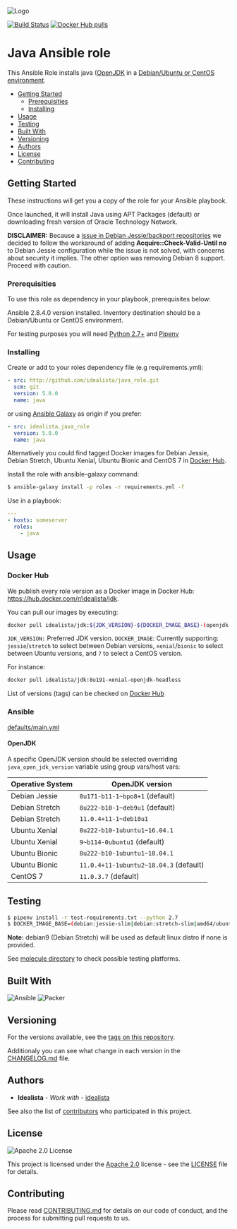 ![Logo](https://raw.githubusercontent.com/idealista/java_role/master/logo.gif)

[![Build Status](https://travis-ci.org/idealista/java_role.png)](https://travis-ci.org/idealista/java_role)
[![Docker Hub pulls](https://img.shields.io/docker/pulls/idealista/jdk.svg)](https://hub.docker.com/r/idealista/jdk/)

# Java Ansible role

This Ansible Role installs java ([OpenJDK](http://openjdk.java.net/) in a [Debian/Ubuntu or CentOS environment](https://github.com/idealista/java_role/blob/master/meta/main.yml#L7).

- [Getting Started](#getting-started)
	- [Prerequisities](#prerequisities)
	- [Installing](#installing)
- [Usage](#usage)
- [Testing](#testing)
- [Built With](#built-with)
- [Versioning](#versioning)
- [Authors](#authors)
- [License](#license)
- [Contributing](#contributing)

## Getting Started

These instructions will get you a copy of the role for your Ansible playbook.

Once launched, it will install Java using APT Packages (default) or downloading fresh version of Oracle Technology Network.

**DISCLAIMER:** Because a [issue in Debian Jessie/backport repositories](https://www.lucas-nussbaum.net/blog/?p=947) we decided to follow the workaround of adding **Acquire::Check-Valid-Until no** to Debian Jessie configuration while the issue is not solved, with concerns about security it implies. The other option was removing Debian 8 support. Proceed with caution. 

### Prerequisities

To use this role as dependency in your playbook, prerequisites below:

Ansible 2.8.4.0 version installed.
Inventory destination should be a Debian/Ubuntu or CentOS environment.

For testing purposes you will need [Python 2.7+](https://www.python.org/download/releases/2.7/) and [Pipenv](https://github.com/pypa/pipenv)

### Installing

Create or add to your roles dependency file (e.g requirements.yml):

```yml
- src: http://github.com/idealista/java_role.git
  scm: git
  version: 5.0.0
  name: java
```

or using [Ansible Galaxy](https://galaxy.ansible.com/idealista/java_role/) as origin if you prefer:

```yml
- src: idealista.java_role
  version: 5.0.0
  name: java
```

Alternatively you could find tagged Docker images for Debian Jessie, Debian Stretch, Ubuntu Xenial, Ubuntu Bionic and CentOS 7 in [Docker Hub](https://hub.docker.com/r/idealista/jdk/).

Install the role with ansible-galaxy command:

```sh
$ ansible-galaxy install -p roles -r requirements.yml -f
```

Use in a playbook:

```yml
---
- hosts: someserver
  roles:
    - java
```

## Usage

### Docker Hub

We publish every role version as a Docker image in Docker Hub: https://hub.docker.com/r/idealista/jdk.

You can pull our images by executing:

```bash
docker pull idealista/jdk:${JDK_VERSION}-${DOCKER_IMAGE_BASE}-(openjdk-headless)
```

`JDK_VERSION:` Preferred JDK version.
`DOCKER_IMAGE`: Currently supporting: `jessie`/`stretch` to select between Debian versions, `xenial`/`bionic` to select between Ubuntu versions, and `7` to select a CentOS version. 

For instance:

```bash
docker pull idealista/jdk:8u191-xenial-openjdk-headless
```

List of versions (tags) can be checked on [Docker Hub](https://cloud.docker.com/repository/docker/idealista/jdk/tags)

### Ansible

[defaults/main.yml](https://github.com/idealista/java_role/blob/master/defaults/main.yml)

#### OpenJDK

A specific OpenJDK version should be selected overriding `java_open_jdk_version` variable using group vars/host vars:

Operative System | OpenJDK version
--- | ---
Debian Jessie | `8u171-b11-1~bpo8+1` (default)
Debian Stretch | `8u222-b10-1~deb9u1` (default)
Debian Stretch | `11.0.4+11-1~deb10u1`
Ubuntu Xenial | `8u222-b10-1ubuntu1~16.04.1`
Ubuntu Xenial | `9~b114-0ubuntu1` (default)
Ubuntu Bionic | `8u222-b10-1ubuntu1~18.04.1`
Ubuntu Bionic | `11.0.4+11-1ubuntu2~18.04.3` (default)
CentOS 7 | `11.0.3.7` (default)

## Testing

```sh
$ pipenv install -r test-requirements.txt --python 2.7
$ DOCKER_IMAGE_BASE=(debian:jessie-slim|debian:stretch-slim|amd64/ubuntu:xenial|amd64/ubuntu:bionic|centos:7) JDK_VERSION=(`selected_jdk_version` see [.travis.yml](.travis.yml) file to check supported versions) pipenv run molecule test -s (debian_jessie|debian_stretch|centos7|ubuntu_16|ubuntu_18)
```

**Note:** debian9 (Debian Stretch) will be used as default linux distro if none is provided.

See [molecule directory](https://github.com/idealista/java_role/tree/master/molecule) to check possible testing platforms.

## Built With

![Ansible](https://img.shields.io/badge/ansible-2.8.4.0-green.svg)
![Packer](https://img.shields.io/badge/packer-1.3.4.0-green.svg)

## Versioning

For the versions available, see the [tags on this repository](https://github.com/idealista/java_role/tags).

Additionaly you can see what change in each version in the [CHANGELOG.md](CHANGELOG.md) file.

## Authors

* **Idealista** - *Work with* - [idealista](https://github.com/idealista)

See also the list of [contributors](https://github.com/idealista/java_role/contributors) who participated in this project.

## License

![Apache 2.0 License](https://img.shields.io/hexpm/l/plug.svg)

This project is licensed under the [Apache 2.0](https://www.apache.org/licenses/LICENSE-2.0) license - see the [LICENSE](LICENSE) file for details.

## Contributing

Please read [CONTRIBUTING.md](.github/CONTRIBUTING.md) for details on our code of conduct, and the process for submitting pull requests to us.
